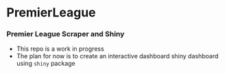 # PremierLeague
### Premier League Scraper and Shiny

- This repo is a work in progress
- The plan for now is to create an interactive dashboard shiny dashboard using `shiny` package